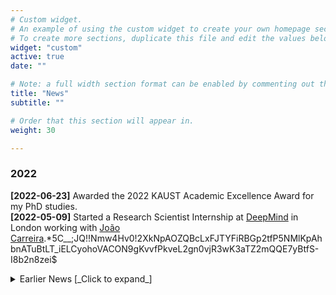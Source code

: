 ```yaml
---
# Custom widget.
# An example of using the custom widget to create your own homepage section.
# To create more sections, duplicate this file and edit the values below as desired.
widget: "custom"
active: true
date: ""

# Note: a full width section format can be enabled by commenting out the `title` and `subtitle` with a `#`.
title: "News"
subtitle: ""

# Order that this section will appear in.
weight: 30

---
```

### 2022


**[2022-06-23]** Awarded the 2022 KAUST Academic Excellence Award for my PhD studies.\
**[2022-05-09]** Started a Research Scientist Internship at [DeepMind](https://urldefense.com/v3/__https://deepmind.com/__;!!Nmw4Hv0!2XkNpAOZQBcLxFJTYFiRBGp2tfP5NMlKpAhbnATuBtLT_iELCyohoVACON9gKvvfPkveL2gn0vjR3wK3aTZ2mQQE7yBtfS-I8cLXgoVm$ ) in London working with [João Carreira](https://urldefense.com/v3/__https://scholar.google.com/citations?user=IUZ-7_cAAAAJ&hl=en).*5C__;JQ!!Nmw4Hv0!2XkNpAOZQBcLxFJTYFiRBGp2tfP5NMlKpAhbnATuBtLT_iELCyohoVACON9gKvvfPkveL2gn0vjR3wK3aTZ2mQQE7yBtfS-I8b2n8zei$ 


<details><summary>Earlier News [_Click to expand_]</summary>

### 2021
<details><summary>_Click to expand_</summary>

**[2021-12-07]** Successfully defended my PhD dissertation proposal and became a PhD candidate (previously a PhD student).\
**[2021-10-17]** Presented my [TSP](publication/tsp/) work in ICCV 2021 at the [CVEU](https://urldefense.com/v3/__https://cveu.github.io/__;!!Nmw4Hv0!2XkNpAOZQBcLxFJTYFiRBGp2tfP5NMlKpAhbnATuBtLT_iELCyohoVACON9gKvvfPkveL2gn0vjR3wK3aTZ2mQQE7yBtfS-I8WnL4grt$ ) workshop as a **spotlight** presentation.\
**[2021-10-05]** Finished my internship at AWS.\
**[2021-08-17]** [TSP](publication/tsp/) accepted to the ICCV 2021 Workshop on [AI for Creative Video Editing and Understanding](https://urldefense.com/v3/__https://cveu.github.io/__;!!Nmw4Hv0!2XkNpAOZQBcLxFJTYFiRBGp2tfP5NMlKpAhbnATuBtLT_iELCyohoVACON9gKvvfPkveL2gn0vjR3wK3aTZ2mQQE7yBtfS-I8WnL4grt$ ) as a **spotlight** presentation.\
**[2021-07-05]** Started an applied science internship at Amazon Web Services (AWS) in London. I'll be working with the Machine Learning Solution Lab (MLSL).\
**[2021-01-05]** Awarded the [CEMSE Student Research Excellence Award](https://cemse.kaust.edu.sa/news/cemse-student-research-excellence-awards-and-student-academic-accomplishment-awards-winners) for my PhD research work.\

</details>

### 2020
<details><summary>_Click to expand_</summary>

**[2020-12-08]** Presented my [XDC](publication/xdc/) work in NeurIPS 2020 as a **spotlight** presentation.\
**[2020-11-23]** My latest work, [TSP: Temporally-Sensitive Pretraining of Video Encoders for Localization Tasks](publication/tsp/), is on arXiv.\
**[2020-11-02]** [RefineLoc](publication/refineloc/) accepted to WACV 2021.\
**[2020-09-26]** [XDC](publication/xdc/) accepted to NeurIPS 2020 as a **spotlight** presentation.\
**[2020-04-05]** [MortonNet](publication/mortonnet/) accepted to the [Visual Learning with Limited Labels](https://urldefense.com/v3/__https://www.learning-with-limited-labels.com/__;!!Nmw4Hv0!2XkNpAOZQBcLxFJTYFiRBGp2tfP5NMlKpAhbnATuBtLT_iELCyohoVACON9gKvvfPkveL2gn0vjR3wK3aTZ2mQQE7yBtfS-I8VY3NACU$ ) workshop in CVPR 2020.\
**[2020-01-14]** Appeared on a [TV interview](https://urldefense.com/v3/__https://www.youtube.com/watch?v=ogc5tPAioiI__;!!Nmw4Hv0!2XkNpAOZQBcLxFJTYFiRBGp2tfP5NMlKpAhbnATuBtLT_iELCyohoVACON9gKvvfPkveL2gn0vjR3wK3aTZ2mQQE7yBtfS-I8Uohhqy0$ ) with MBC1's Shabab Hub show to talk about my research and the computer vision field in general. The interview is in Arabic.

</details>

### 2019
<details><summary>_Click to expand_</summary>

**[2019-12-02]** My recent project with Facebook AI on [Self-Supervised Learning by Cross-Modal Audio-Video Clustering](publication/xdc/) is on arXiv.\
**[2019-09-20]** Finished my internship at [Facebook AI](https://urldefense.com/v3/__https://ai.facebook.com/research/).*5C__;JQ!!Nmw4Hv0!2XkNpAOZQBcLxFJTYFiRBGp2tfP5NMlKpAhbnATuBtLT_iELCyohoVACON9gKvvfPkveL2gn0vjR3wK3aTZ2mQQE7yBtfS-I8XPG3HjS$ 
**[2019-06-17]** Attended [CVPR19](https://urldefense.com/v3/__http://cvpr2019.thecvf.com/__;!!Nmw4Hv0!2XkNpAOZQBcLxFJTYFiRBGp2tfP5NMlKpAhbnATuBtLT_iELCyohoVACON9gKvvfPkveL2gn0vjR3wK3aTZ2mQQE7yBtfS-I8TLudHPH$ ) and co-organized the 4th annual [International Challenge on Activity Recognition (ActivityNet)](https://urldefense.com/v3/__http://activity-net.org/challenges/2019/people.html).*5C__;JQ!!Nmw4Hv0!2XkNpAOZQBcLxFJTYFiRBGp2tfP5NMlKpAhbnATuBtLT_iELCyohoVACON9gKvvfPkveL2gn0vjR3wK3aTZ2mQQE7yBtfS-I8eF8CV45$ 
**[2019-06-03]** Started my research internship at [Facebook AI](https://urldefense.com/v3/__https://ai.facebook.com/research/__;!!Nmw4Hv0!2XkNpAOZQBcLxFJTYFiRBGp2tfP5NMlKpAhbnATuBtLT_iELCyohoVACON9gKvvfPkveL2gn0vjR3wK3aTZ2mQQE7yBtfS-I8UBlptRC$ ) in Menlo Park, CA with [Du Tran](https://urldefense.com/v3/__https://dutran.github.io/__;!!Nmw4Hv0!2XkNpAOZQBcLxFJTYFiRBGp2tfP5NMlKpAhbnATuBtLT_iELCyohoVACON9gKvvfPkveL2gn0vjR3wK3aTZ2mQQE7yBtfS-I8VMvlteN$ ). I'll be working on self-supervised representation learning for video.\
**[2019-03-30]** My work on weakly-supervised action localization, [RefineLoc](publication/refineloc/), is on arXiv.\
**[2019-03-30]** My recent project on self-supervision for point clouds, [MortonNet](publication/mortonnet/), is on arXiv. [Code](https://urldefense.com/v3/__https://github.com/alitabet/morton-net__;!!Nmw4Hv0!2XkNpAOZQBcLxFJTYFiRBGp2tfP5NMlKpAhbnATuBtLT_iELCyohoVACON9gKvvfPkveL2gn0vjR3wK3aTZ2mQQE7yBtfS-I8ZCo_2Z9$ ) is available on GitHub.\

</details>

### 2018
<details><summary>_Click to expand_</summary>

**[2018-09-15]** Attended [ECCV 2018](https://urldefense.com/v3/__https://eccv2018.org/__;!!Nmw4Hv0!2XkNpAOZQBcLxFJTYFiRBGp2tfP5NMlKpAhbnATuBtLT_iELCyohoVACON9gKvvfPkveL2gn0vjR3wK3aTZ2mQQE7yBtfS-I8RsBI9rm$ ) in Munich, Germany and presented our two accepted papers.\
**[2018-07-03]** 2 papers ([Action Search](publication/action-search/) and [DETAD](publication/detad/)) accepted to ECCV 2018.\
**[2018-07-14]** Attended [ICVSS 2018](https://urldefense.com/v3/__http://iplab.dmi.unict.it/icvss2018/__;!!Nmw4Hv0!2XkNpAOZQBcLxFJTYFiRBGp2tfP5NMlKpAhbnATuBtLT_iELCyohoVACON9gKvvfPkveL2gn0vjR3wK3aTZ2mQQE7yBtfS-I8dpo22oJ$ ) summer school in Sicily.\
**[2018-06-22]** Presented our DETAD work in the ActivityNet challenge [workshop](https://urldefense.com/v3/__http://activity-net.org/challenges/2018/__;!!Nmw4Hv0!2XkNpAOZQBcLxFJTYFiRBGp2tfP5NMlKpAhbnATuBtLT_iELCyohoVACON9gKvvfPkveL2gn0vjR3wK3aTZ2mQQE7yBtfS-I8QvBfuGQ$ ) in CVPR18 ([slides](ppt/detad-activitynet2018.pptx)) and also released the [code](https://urldefense.com/v3/__https://github.com/HumamAlwassel/DETAD__;!!Nmw4Hv0!2XkNpAOZQBcLxFJTYFiRBGp2tfP5NMlKpAhbnATuBtLT_iELCyohoVACON9gKvvfPkveL2gn0vjR3wK3aTZ2mQQE7yBtfS-I8cw3XYXJ$ ) for the DETAD diagnosis tool.\
**[2018-06-01]** I'll attend CVPR18. Come check out our ActivityNet challenge [workshop](https://urldefense.com/v3/__http://activity-net.org/challenges/2018/__;!!Nmw4Hv0!2XkNpAOZQBcLxFJTYFiRBGp2tfP5NMlKpAhbnATuBtLT_iELCyohoVACON9gKvvfPkveL2gn0vjR3wK3aTZ2mQQE7yBtfS-I8QvBfuGQ$ ) on Friday, June 22.\
**[2018-05-01]** Started my PhD studies with [Bernard Ghanem](https://urldefense.com/v3/__http://www.bernardghanem.com__;!!Nmw4Hv0!2XkNpAOZQBcLxFJTYFiRBGp2tfP5NMlKpAhbnATuBtLT_iELCyohoVACON9gKvvfPkveL2gn0vjR3wK3aTZ2mQQE7yBtfS-I8VY1lIjq$ ) at [KAUST](https://www.kaust.edu.sa). I'm continuing in the same research direction of video understanding and computer vision in general.\
**[2018-04-16]** Got accepted to the [ICVSS 2018](https://urldefense.com/v3/__http://iplab.dmi.unict.it/icvss2018/__;!!Nmw4Hv0!2XkNpAOZQBcLxFJTYFiRBGp2tfP5NMlKpAhbnATuBtLT_iELCyohoVACON9gKvvfPkveL2gn0vjR3wK3aTZ2mQQE7yBtfS-I8dpo22oJ$ ) summer school in Sicily.\
**[2018-04-10]** Successfully defended my [Master's thesis](https://repository.kaust.edu.sa/handle/10754/627678).%5C
**[2018-03-23]** I'm co-organizing the third annual ActivityNet challenge in CVPR18, Salt Lake City (the challenge starts today). Check out [our website](https://urldefense.com/v3/__http://activity-net.org/challenges/2018/__;!!Nmw4Hv0!2XkNpAOZQBcLxFJTYFiRBGp2tfP5NMlKpAhbnATuBtLT_iELCyohoVACON9gKvvfPkveL2gn0vjR3wK3aTZ2mQQE7yBtfS-I8QvBfuGQ$ ). This year we have six exciting tasks and five novel action datasets.\

</details>

### 2017
<details><summary>_Click to expand_</summary>

**[2017-12-15]** Graduated with an MSc in Computer Science from KAUST.\
**[2017-05-01]** I'm co-organizing the second annual [ActivityNet challenge](https://urldefense.com/v3/__http://activity-net.org/challenges/2017/__;!!Nmw4Hv0!2XkNpAOZQBcLxFJTYFiRBGp2tfP5NMlKpAhbnATuBtLT_iELCyohoVACON9gKvvfPkveL2gn0vjR3wK3aTZ2mQQE7yBtfS-I8eo6x3jT$ ) in CVPR17, Hawaii (the challenge starts today).\

</details>

### 2016
<details><summary>_Click to expand_</summary>

**[2016-09-21]** Started my Master's degree in Computer Science at [KAUST](https://www.kaust.edu.sa). I joined the multicultural and diverse [Image and Video Understanding Lab (IVUL)](https://ivul.kaust.edu.sa/) advised by [Bernard Ghanem](https://urldefense.com/v3/__http://www.bernardghanem.com).*5C__;JQ!!Nmw4Hv0!2XkNpAOZQBcLxFJTYFiRBGp2tfP5NMlKpAhbnATuBtLT_iELCyohoVACON9gKvvfPkveL2gn0vjR3wK3aTZ2mQQE7yBtfS-I8ZamNLu-$ 
**[2016-06-06]** Started a software development engineer internship at Amazon Corporate LLC, Seattle, WA with the Vendor Self Service, Business Advisor team.\
**[2016-05-29]** Graduated from Cornell University with a Bachelors degree in both Computer Science and Mathematics.\

</details>

</details>

